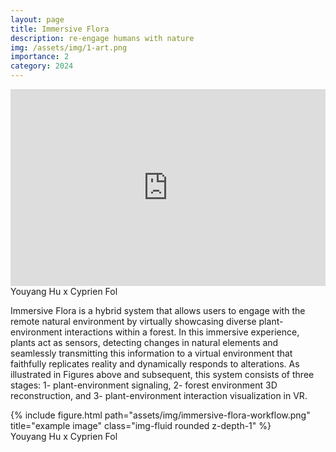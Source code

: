 ```yaml
---
layout: page
title: Immersive Flora
description: re-engage humans with nature
img: /assets/img/1-art.png
importance: 2
category: 2024
---
```


<div class="row">
    <div class="col-sm mt-3 mt-md-0">
        <iframe 
            width="100%" 
            height="315" 
            src="https://www.youtube.com/embed/I8ivPGN9EFE" 
            title="Immersive Flora Video" 
            frameborder="0" 
            allow="accelerometer; autoplay; clipboard-write; encrypted-media; gyroscope; picture-in-picture" 
            allowfullscreen>
        </iframe>
    </div>


</div>
<div class="caption">
    Youyang Hu x Cyprien Fol
</div>

Immersive Flora is a hybrid system that allows users to engage with the remote natural environment by virtually showcasing diverse plant-environment interactions within a forest. In this immersive experience, plants act as sensors, detecting changes in natural elements and seamlessly transmitting this information to a virtual environment that faithfully replicates reality and dynamically responds to alterations. As illustrated in Figures above and subsequent, this system consists of three stages: 1- plant-environment signaling, 2- forest environment 3D reconstruction, and 3- plant-environment interaction visualization in VR.

<div class="row">
    <div class="col-sm mt-3 mt-md-0">
        {% include figure.html path="assets/img/immersive-flora-workflow.png" title="example image" class="img-fluid rounded z-depth-1" %}
    </div>
</div>
<div class="caption">
    Youyang Hu x Cyprien Fol
</div>
